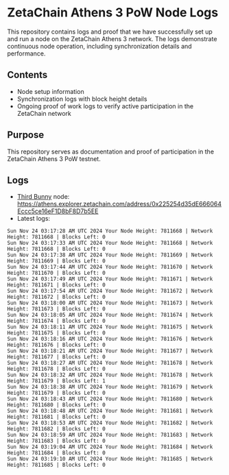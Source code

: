 # ZetaChain Athens 3 PoW Node Logs
This repository contains logs and proof that we have successfully set up and run a node on the ZetaChain Athens 3 network. The logs demonstrate continuous node operation, including synchronization details and performance.

## Contents
- Node setup information
- Synchronization logs with block height details
- Ongoing proof of work logs to verify active participation in the ZetaChain network

## Purpose
This repository serves as documentation and proof of participation in the ZetaChain Athens 3 PoW testnet.

## Logs

- [Third Bunny](https://thirdbunny.xyz/) node: https://athens.explorer.zetachain.com/address/0x225254d35dE666064Eccc5ce16eF1D8bF8D7b5EE
- Latest logs:
```
Sun Nov 24 03:17:28 AM UTC 2024 Your Node Height: 7811668 | Network Height: 7811668 | Blocks Left: 0
Sun Nov 24 03:17:33 AM UTC 2024 Your Node Height: 7811668 | Network Height: 7811668 | Blocks Left: 0
Sun Nov 24 03:17:38 AM UTC 2024 Your Node Height: 7811669 | Network Height: 7811669 | Blocks Left: 0
Sun Nov 24 03:17:44 AM UTC 2024 Your Node Height: 7811670 | Network Height: 7811670 | Blocks Left: 0
Sun Nov 24 03:17:49 AM UTC 2024 Your Node Height: 7811671 | Network Height: 7811671 | Blocks Left: 0
Sun Nov 24 03:17:54 AM UTC 2024 Your Node Height: 7811672 | Network Height: 7811672 | Blocks Left: 0
Sun Nov 24 03:18:00 AM UTC 2024 Your Node Height: 7811673 | Network Height: 7811673 | Blocks Left: 0
Sun Nov 24 03:18:05 AM UTC 2024 Your Node Height: 7811674 | Network Height: 7811674 | Blocks Left: 0
Sun Nov 24 03:18:11 AM UTC 2024 Your Node Height: 7811675 | Network Height: 7811675 | Blocks Left: 0
Sun Nov 24 03:18:16 AM UTC 2024 Your Node Height: 7811676 | Network Height: 7811676 | Blocks Left: 0
Sun Nov 24 03:18:21 AM UTC 2024 Your Node Height: 7811677 | Network Height: 7811677 | Blocks Left: 0
Sun Nov 24 03:18:27 AM UTC 2024 Your Node Height: 7811678 | Network Height: 7811678 | Blocks Left: 0
Sun Nov 24 03:18:32 AM UTC 2024 Your Node Height: 7811678 | Network Height: 7811679 | Blocks Left: 1
Sun Nov 24 03:18:38 AM UTC 2024 Your Node Height: 7811679 | Network Height: 7811679 | Blocks Left: 0
Sun Nov 24 03:18:43 AM UTC 2024 Your Node Height: 7811680 | Network Height: 7811680 | Blocks Left: 0
Sun Nov 24 03:18:48 AM UTC 2024 Your Node Height: 7811681 | Network Height: 7811681 | Blocks Left: 0
Sun Nov 24 03:18:53 AM UTC 2024 Your Node Height: 7811682 | Network Height: 7811682 | Blocks Left: 0
Sun Nov 24 03:18:59 AM UTC 2024 Your Node Height: 7811683 | Network Height: 7811683 | Blocks Left: 0
Sun Nov 24 03:19:04 AM UTC 2024 Your Node Height: 7811684 | Network Height: 7811684 | Blocks Left: 0
Sun Nov 24 03:19:10 AM UTC 2024 Your Node Height: 7811685 | Network Height: 7811685 | Blocks Left: 0
```
